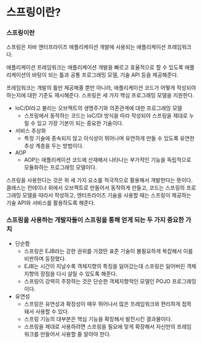 # 스프링이란?

### 스프링이란
스프링은 자바 엔터프라이즈 애플리케이션 개발에 사용되는 애플리케이션 프레임워크다.

애플리케이션 프레임워크는 애플리케이션 개발을 빠르고 효율적으로 할 수 있도록 애플리케이션의 바탕이 되는 틀과 공통 프로그래밍 모델, 기술 API 등을 제공해준다.

프레임워크는 개발의 틀만 제공해줄 뿐만 아니라, 애플리케이션 코드가 어떻게 작성되야 하는지에 대한 기준도 제시해준다. 스프링은 세 가지 핵심 프로그래밍 모델을 지원한다.
* IoC/DI라고 불리는 오브젝트의 생명주기와 의존관계에 대한 프로그래밍 모델
  * 스프링에서 동작하는 코드는 IoC/DI 방식을 따라 작성되야 스프링을 제대로 누릴 수 있고 가장 기본이 되는 중요한 기술이다.
* 서비스 추상화
  * 특정 기술에 종속되지 않고 이식성이 뛰어나며 유연하게 만들 수 있도록 유연한 추상 계층을 두는 방법이다.
* AOP
  * AOP는 애플리케이션 코드에 산재해서 나타나는 부가적인 기능을 독립적으로 모듈화하는 프로그래밍 모델이다.

스프링을 사용한다는 것은 위 세 가지 요소를 적극적으로 활용해서 개발한다는 뜻이다. 클래스는 컨테이너 위에서 오브젝트로 만들어서 동작하게 만들고, 코드는 스프링의 프로그래밍 모델을 따라서 작성하고, 엔터프라이즈 기술을 사용할 때는 스프링이 제공하는 기술 API와 서비스를 활용하도록 해준다.

### 스프링을 사용하는 개발자들이 스프링을 통해 얻게 되는 두 가지 중요한 가치
* 단순함
  * 스프링은 EJB라는 강한 권위를 가졌떤 표준 기술이 불필요하게 복잡해서 이를 비판하며 등장했다.
  * EJB는 시간이 지날수록 객체지향의 특징을 잃어갔는데 스프링은 잃어버린 객체지향의 장점을 다시 살릴 수 있도록 해준다.
  * 스프링이 강력히 주장하는 것은 단순한 객체지향적인 모델인 POJO 프로그래밍이다.
* 유연성
  * 스프링은 유연성과 확장성이 매우 뛰어나서 많은 프레임워크와 편리하게 접목돼서 사용할 수 있다.
  * 스프링 기능의 대부분은 핵심 기능을 확장해서 발전시킨 결과물이다.
  * 스프링을 제대로 사용하려면 스프링을 필요에 맞게 확장해서 자신만의 프레임워크를 만들어서 사용할 줄 알아야 한다.
